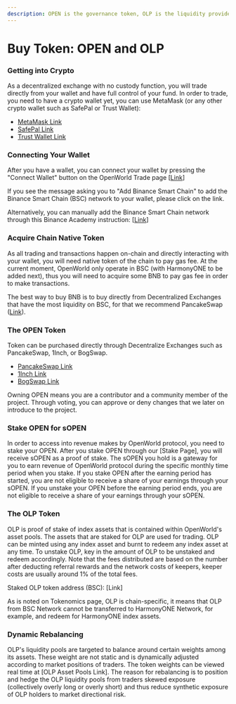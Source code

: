 ```yaml
---
description: OPEN is the governance token, OLP is the liquidity provider token
---
```


# Buy Token: OPEN and OLP

### Getting into Crypto <a href="#overview" id="overview"></a>

As a decentralized exchange with no custody function, you will trade directly from your wallet and have full control of your fund. In order to trade, you need to have a crypto wallet yet, you can use MetaMask (or any other crypto wallet such as SafePal or Trust Wallet):

* [MetaMask Link](https://metamask.io/download.html)
* [SafePal Link](https://www.safepal.com/download)
* [Trust Wallet Link](https://trustwallet.com/)

### **Connecting Your Wallet**

After you have a wallet, you can connect your wallet by pressing the "Connect Wallet" button on the OpenWorld Trade page \[[Link](https://app.openworld.vision/#/trade)]&#x20;

If you see the message asking you to "Add Binance Smart Chain" to add the Binance Smart Chain (BSC) network to your wallet, please click on the link.

Alternatively, you can manually add the Binance Smart Chain network through this Binance Academy instruction: \[[Link](https://academy.binance.com/en/articles/connecting-metamask-to-binance-smart-chain)]

### Acquire Chain Native Token

As all trading and transactions happen on-chain and directly interacting with your wallet, you will need native token of the chain to pay gas fee.  At the current moment, OpenWorld only operate in BSC (with HarmonyONE to be added next), thus you will need to acquire some BNB to pay gas fee in order to make transactions.

The best way to buy BNB is to buy directly from Decentralized Exchanges that have the most liquidity on BSC, for that we recommend PancakeSwap ([Link](https://pancakeswap.finance/)).

### The OPEN Token <a href="#overview" id="overview"></a>

Token can be purchased directly through Decentralize Exchanges such as PancakeSwap, 1Inch, or BogSwap. &#x20;

* [PancakeSwap Link](https://pancakeswap.finance/swap?outputCurrency=0x27a339d9B59b21390d7209b78a839868E319301B\&inputCurrency=0xe9e7CEA3DedcA5984780Bafc599bD69ADd087D56)
* [1Inch Link](https://app.1inch.io/#/56/unified/swap/BNB/OPEN)
* [BogSwap Link](https://app.bogged.finance/bsc/swap?tokenIn=0xe9e7cea3dedca5984780bafc599bd69add087d56\&tokenOut=0x27a339d9B59b21390d7209b78a839868E319301B\&utm\_source=telegram\&utm\_medium=tgbot\&utm\_campaign=OPEN)

Owning OPEN means you are a contributor and a community member of the project.  Through voting, you can approve or deny changes that we later on introduce to the project.

### Stake OPEN for sOPEN

In order to access into revenue makes by OpenWorld protocol, you need to stake your OPEN.  After you stake OPEN through our \[Stake Page], you will receive sOPEN as a proof of stake.  The sOPEN you hold is a gateway for you to earn revenue of OpenWorld protocol during the specific monthly time period when you stake.  If you stake OPEN after the earning period has started, you are not eligible to receive a share of your earnings through your sOPEN.  If you unstake your OPEN before the earning period ends, you are not eligible to receive a share of your earnings through your sOPEN.

### The OLP Token <a href="#overview" id="overview"></a>

OLP is proof of stake of index assets that is contained within OpenWorld's asset pools.  The assets that are staked for OLP are used for trading.  OLP can be minted using any index asset and burnt to redeem any index asset at any time.  To unstake OLP, key in the amount of OLP to be unstaked and redeem accordingly.  Note that the fees distributed are based on the number after deducting referral rewards and the network costs of keepers, keeper costs are usually around 1% of the total fees.&#x20;

Staked OLP token address (BSC): \[Link]

As is noted on Tokenomics page, OLP is chain-specific, it means that OLP from BSC Network cannot be transferred to HarmonyONE Network, for example, and redeem for HarmonyONE index assets.  &#x20;

### **Dynamic Rebalancing**

OLP's liquidity pools are targeted to balance around certain weights among its assets. These weight are not static and is dynamically adjusted according to market positions of traders. The token weights can be viewed real time at \[OLP Asset Pools Link]. The reason for rebalancing is to position and hedge the OLP liquidity pools from traders skewed exposure (collectively overly long or overly short) and thus reduce synthetic exposure of OLP holders to market directional risk.

